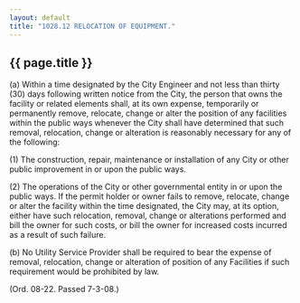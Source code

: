 ```yaml
---
layout: default 
title: "1028.12 RELOCATION OF EQUIPMENT."
---
```


{{ page.title }}
----------------

​(a) Within a time designated by the City Engineer and not less than
thirty (30) days following written notice from the City, the person that
owns the facility or related elements shall, at its own expense,
temporarily or permanently remove, relocate, change or alter the
position of any facilities within the public ways whenever the City
shall have determined that such removal, relocation, change or
alteration is reasonably necessary for any of the following:

​(1) The construction, repair, maintenance or installation of any City
or other public improvement in or upon the public ways.

​(2) The operations of the City or other governmental entity in or upon
the public ways. If the permit holder or owner fails to remove,
relocate, change or alter the facility within the time designated, the
City may, at its option, either have such relocation, removal, change or
alterations performed and bill the owner for such costs, or bill the
owner for increased costs incurred as a result of such failure.

​(b) No Utility Service Provider shall be required to bear the expense
of removal, relocation, change or alteration of position of any
Facilities if such requirement would be prohibited by law.

(Ord. 08-22. Passed 7-3-08.)
